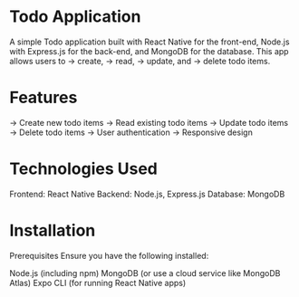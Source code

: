 # Todo Application
A simple Todo application built with React Native for the front-end, Node.js with Express.js for the back-end, and MongoDB for the database.
This app allows users to
→ create,
→ read,
→ update, and 
→ delete todo items.




# Features
→ Create new todo items
→ Read existing todo items
→ Update todo items
→ Delete todo items
→ User authentication 
→ Responsive design



# Technologies Used
Frontend: React Native
Backend: Node.js, Express.js
Database: MongoDB




# Installation
Prerequisites
Ensure you have the following installed:

Node.js (including npm)
MongoDB (or use a cloud service like MongoDB Atlas)
Expo CLI (for running React Native apps)
